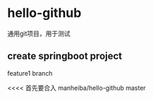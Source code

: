 # hello-github
通用git项目，用于测试

## create springboot project
feature1 branch

<<<< 首先要合入 manheiba/hello-github master